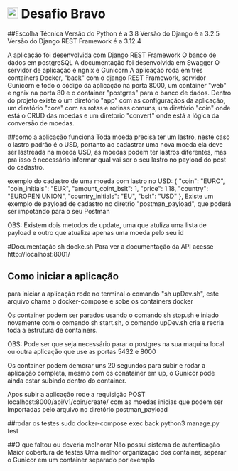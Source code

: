 # <img src="https://avatars1.githubusercontent.com/u/7063040?v=4&s=200.jpg" alt="HU" width="24" /> Desafio Bravo

##Escolha Técnica
Versão do Python é a 3.8
Versão do Django é a 3.2.5
Versão do Django REST Framework é a 3.12.4

A aplicação foi desenvolvida com Django REST Framework
O banco de dados em postgreSQL
A documentação foi desenvolvida em Swagger
O servidor de aplicação é ngnix e Gunicorn
A aplicação roda em três containers Docker, "back" com o django REST Framework, servidor Gunicorn e todo o código da aplicação na porta 8000, um
container "web" e ngnix na porta 80 e o container "postgres" para o banco de dados.
Dentro do projeto existe o um diretório "app" com as configuraçãos da aplicação, um diretório "core" com as rotas e rotinas comuns, um diretório "coin"
onde está o CRUD das moedas e um diretorio "convert" onde está a lógica da conversão de moedas.

##como a aplicação funciona
Toda moeda precisa ter um lastro, neste caso o lastro padrão é o USD, portanto ao cadastrar uma nova moeda ela deve ser lastreada na moeda USD,
as moedas podem ter lastros diferentes, mas pra isso é necessário informar qual vai ser o seu lastro no payload do post do cadastro.

exemplo do cadastro de uma moeda com lastro no USD:
         {
            "coin": "EURO",
            "coin_initials": "EUR",
            "amount_coint_bslt": 1,
            "price": 1.18,
            "country": "EUROPEN UNION",
            "country_initials": "EU",
            "bslt": "USD"
        },
Existe um exemplo de payload de cadastro no diretŕio "postman_payload", que poderá ser impotando para o seu Postman

OBS: Existem dois metodos de update, uma que atuliza uma lista de payload e outro que atualiza apenas uma moeda pelo seu id

#Documentação
sh docke.sh
Para ver a documentação da API acesse http://localhost:8001/

## Como iniciar a aplicação
para iniciar a aplicação rode no terminal o comando "sh upDev.sh", este arquivo chama o docker-compose e sobe os containers docker

Os container podem ser parados usando o comando sh stop.sh e iniado novamente com o comando sh start.sh, o comando upDev.sh cria e recria toda a estrutura de containers.

OBS: Pode ser que seja necessário parar o postgres na sua maquina local ou outra aplicação que use as portas 5432 e 8000

Os container podem demorar uns 20 segundos para subir e rodar a aplicação completa, mesmo com os conatainer em up, o Gunicor pode ainda estar subindo dentro do container.

Apos subir a aplicação rode a requisição POST localhost:8000/api/v1/coin/create/ com as moedas inicias que podem ser importadas pelo arquivo no diretório
postman_payload

##rodar os testes
sudo docker-compose exec back python3 manage.py test

##O que faltou ou deveria melhorar
Não possui sistema de autenticação
Maior cobertura de testes
Uma melhor organização dos container, separar o Gunicor em um container separado por exemplo


